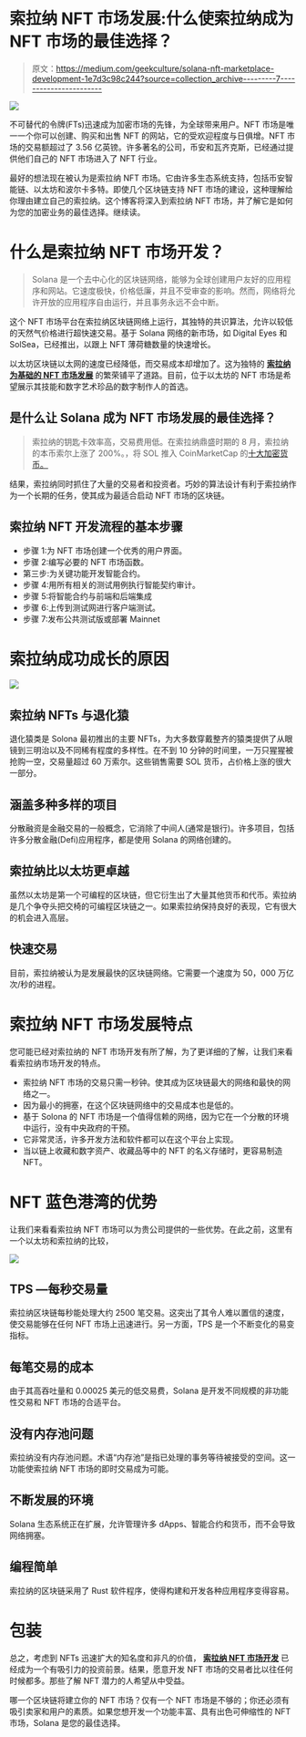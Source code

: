 # 索拉纳 NFT 市场发展:什么使索拉纳成为 NFT 市场的最佳选择？

> 原文：<https://medium.com/geekculture/solana-nft-marketplace-development-1e7d3c98c244?source=collection_archive---------7----------------------->

![](img/b76bf97da32596a225a213daa241daf3.png)

不可替代的令牌(FTs)迅速成为加密市场的先锋，为全球带来用户。NFT 市场是唯一一个你可以创建、购买和出售 NFT 的网站，它的受欢迎程度与日俱增。NFT 市场的交易额超过了 3.56 亿英镑。许多著名的公司，币安和瓦齐克斯，已经通过提供他们自己的 NFT 市场进入了 NFT 行业。

最好的想法现在被认为是索拉纳 NFT 市场。它由许多生态系统支持，包括币安智能链、以太坊和波尔卡多特。即使几个区块链支持 NFT 市场的建设，这种理解给你理由建立自己的索拉纳。这个博客将深入到索拉纳 NFT 市场，并了解它是如何为您的加密业务的最佳选择。继续读。

# **什么是索拉纳 NFT 市场开发？**

> Solana 是一个去中心化的区块链网络，能够为全球创建用户友好的应用程序和网站。它速度极快，价格低廉，并且不受审查的影响。然而，网络将允许开放的应用程序自由运行，并且事务永远不会中断。

这个 NFT 市场平台在索拉纳区块链网络上运行，其独特的共识算法，允许以较低的天然气价格进行超快速交易。基于 Solana 网络的新市场，如 Digital Eyes 和 SolSea，已经推出，以跟上 NFT 薄荷糖数量的快速增长。

以太坊区块链以太网的速度已经降低，而交易成本却增加了。这为独特的 [**索拉纳为基础的 NFT 市场发展**](https://www.appdupe.com/nft-marketplace-development) 的繁荣铺平了道路。目前，位于以太坊的 NFT 市场是希望展示其技能和数字艺术珍品的数字制作人的首选。

## **是什么让 Solana 成为 NFT 市场发展的最佳选择？**

> 索拉纳的钥匙卡效率高，交易费用低。在索拉纳鼎盛时期的 8 月，索拉纳的本币索尔上涨了 200%。，将 SOL 推入 CoinMarketCap 的[十大加密货币。](https://coinmarketcap.com/historical/20220529/)

结果，索拉纳同时抓住了大量的交易者和投资者。巧妙的算法设计有利于索拉纳作为一个长期的任务，使其成为最适合启动 NFT 市场的区块链。

## **索拉纳 NFT 开发流程的基本步骤**

*   步骤 1:为 NFT 市场创建一个优秀的用户界面。
*   步骤 2:编写必要的 NFT 市场函数。
*   第三步:为关键功能开发智能合约。
*   步骤 4:用所有相关的测试用例执行智能契约审计。
*   步骤 5:将智能合约与前端和后端集成
*   步骤 6:上传到测试网进行客户端测试。
*   步骤 7:发布公共测试版或部署 Mainnet

# **索拉纳成功成长的原因**

![](img/99a2eddfb7967725ab26b53feef4d835.png)

## **索拉纳 NFTs 与退化猿**

退化猿类是 Solona 最初推出的主要 NFTs，为大多数穿戴整齐的猿类提供了从眼镜到三明治以及不同稀有程度的多样性。在不到 10 分钟的时间里，一万只猩猩被抢购一空，交易量超过 60 万索尔。这些销售需要 SOL 货币，占价格上涨的很大一部分。

## **涵盖多种多样的项目**

分散融资是金融交易的一般概念，它消除了中间人(通常是银行)。许多项目，包括许多分散金融(Defi)应用程序，都是使用 Solana 的网络创建的。

## **索拉纳比以太坊更卓越**

虽然以太坊是第一个可编程的区块链，但它衍生出了大量其他货币和代币。索拉纳是几个争夺头把交椅的可编程区块链之一。如果索拉纳保持良好的表现，它有很大的机会进入高层。

## **快速交易**

目前，索拉纳被认为是发展最快的区块链网络。它需要一个速度为 50，000 万亿次/秒的进程。

# **索拉纳 NFT 市场发展特点**

您可能已经对索拉纳的 NFT 市场开发有所了解，为了更详细的了解，让我们来看看索拉纳市场开发的特点。

*   索拉纳 NFT 市场的交易只需一秒钟。使其成为区块链最大的网络和最快的网络之一。
*   因为最小的拥塞，在这个区块链网络中的交易成本也是低的。
*   基于 Solona 的 NFT 市场是一个值得信赖的网络，因为它在一个分散的环境中运行，没有中央政府的干预。
*   它非常灵活，许多开发方法和软件都可以在这个平台上实现。
*   当以链上收藏和数字资产、收藏品等中的 NFT 的名义存储时，更容易制造 NFT。

# **NFT 蓝色港湾的优势**

让我们来看看索拉纳 NFT 市场可以为贵公司提供的一些优势。在此之前，这里有一个以太坊和索拉纳的比较，

![](img/6403ba4c337ca9c61a638121cd9038c1.png)

## **TPS —每秒交易量**

索拉纳区块链每秒能处理大约 2500 笔交易。这突出了其令人难以置信的速度，使交易能够在任何 NFT 市场上迅速进行。另一方面，TPS 是一个不断变化的易变指标。

## **每笔交易的成本**

由于其高吞吐量和 0.00025 美元的低交易费，Solana 是开发不同规模的非功能性交易和 NFT 市场的合适平台。

## **没有内存池问题**

索拉纳没有内存池问题。术语“内存池”是指已处理的事务等待被接受的空间。这一功能使索拉纳 NFT 市场的即时交易成为可能。

## **不断发展的环境**

Solana 生态系统正在扩展，允许管理许多 dApps、智能合约和货币，而不会导致网络拥塞。

## **编程简单**

索拉纳的区块链采用了 Rust 软件程序，使得构建和开发各种应用程序变得容易。

# **包装**

总之，考虑到 NFTs 迅速扩大的知名度和非凡的价值， [**索拉纳 NFT 市场开发**](https://www.appdupe.com/nft-marketplace-development) 已经成为一个有吸引力的投资前景。结果，愿意开发 NFT 市场的交易者比以往任何时候都多。那些了解 NFT 潜力的人希望从中受益。

哪一个区块链将建立你的 NFT 市场？仅有一个 NFT 市场是不够的；你还必须有吸引卖家和用户的素质。如果您想开发一个功能丰富、具有出色可伸缩性的 NFT 市场，Solana 是您的最佳选择。